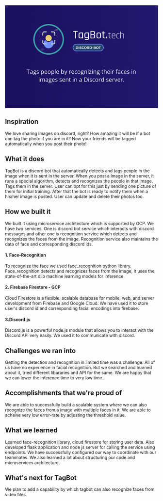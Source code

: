 ![poster](public/images/poster.png)

## Inspiration

We love sharing images on discord, right? How amazing it will be if a bot can tag the photo if you are in it?
Now your friends will be tagged automatically when you post their photo!

## What it does

TagBot is a discord bot that automatically detects and tags people in the image when it is sent in the server.
When you post a image in the server, it runs a special algorithm, detects and recognizes the people in that image, Tags them in the server.
User can opt for this just by sending one picture of them for initial training. After that the bot is ready to notify them when a his/her image is posted.
User can update and delete their photos too.

## How we built it

We built it using microservice architecture which is supported by GCP. We have two services. One is discord bot service which interacts with discord messages and other one is recognition service which detects and recognizes the faces from the image. Recognition service also maintains the data of face and corresponding discord ids.

#### 1. Face-Recognition

To recognize the face we used face_recognition python library. Face_recognition detects and recognizes faces from the image, It uses the state-of-the-art dlib machine learning models for inference.

#### 2. Firebase Firestore - GCP

Cloud Firestore is a flexible, scalable database for mobile, web, and server development from Firebase and Google Cloud. We have used it to store user's discord id and corresponding facial encodings into firebase.

#### 3.Discord.js

Discord.js is a powerful node.js module that allows you to interact with the Discord API very easily. We used it to communicate with discord.

## Challenges we ran into

Getting the detection and recognition in limited time was a challenge. All of us have no experience in facial recognition. But we searched and learned about it, tried different libararies and API for the same. We are happy that we can lower the inference time to very low time.

## Accomplishments that we're proud of

We are able to successfully build a scalable system where we can also recognize the faces from a image with multiple faces in it. We are able to acheive very low error-rate by adjusting the threshold value.

## What we learned

Learned face-recognition library, cloud firestore for storing user data. Also developed flask application and node js server for calling the service using endpoints. We have successfully configured our way to coordinate with our teammates. We also learned a lot about structuring our code and microservices architecture.

## What's next for TagBot

We plan to add a capability by which tagbot can also recognize faces from video files.
